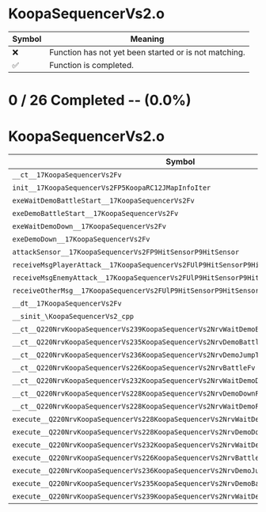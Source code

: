 # KoopaSequencerVs2.o
| Symbol | Meaning 
| ------------- | ------------- 
| :x: | Function has not yet been started or is not matching. 
| :white_check_mark: | Function is completed. 


# 0 / 26 Completed -- (0.0%)
# KoopaSequencerVs2.o
| Symbol | Decompiled? |
| ------------- | ------------- |
| `__ct__17KoopaSequencerVs2Fv` | :x: |
| `init__17KoopaSequencerVs2FP5KoopaRC12JMapInfoIter` | :x: |
| `exeWaitDemoBattleStart__17KoopaSequencerVs2Fv` | :x: |
| `exeDemoBattleStart__17KoopaSequencerVs2Fv` | :x: |
| `exeWaitDemoDown__17KoopaSequencerVs2Fv` | :x: |
| `exeDemoDown__17KoopaSequencerVs2Fv` | :x: |
| `attackSensor__17KoopaSequencerVs2FP9HitSensorP9HitSensor` | :x: |
| `receiveMsgPlayerAttack__17KoopaSequencerVs2FUlP9HitSensorP9HitSensor` | :x: |
| `receiveMsgEnemyAttack__17KoopaSequencerVs2FUlP9HitSensorP9HitSensor` | :x: |
| `receiveOtherMsg__17KoopaSequencerVs2FUlP9HitSensorP9HitSensor` | :x: |
| `__dt__17KoopaSequencerVs2Fv` | :x: |
| `__sinit_\KoopaSequencerVs2_cpp` | :x: |
| `__ct__Q220NrvKoopaSequencerVs239KoopaSequencerVs2NrvWaitDemoBattleStartFv` | :x: |
| `__ct__Q220NrvKoopaSequencerVs235KoopaSequencerVs2NrvDemoBattleStartFv` | :x: |
| `__ct__Q220NrvKoopaSequencerVs236KoopaSequencerVs2NrvDemoJumpToPlanetFv` | :x: |
| `__ct__Q220NrvKoopaSequencerVs226KoopaSequencerVs2NrvBattleFv` | :x: |
| `__ct__Q220NrvKoopaSequencerVs232KoopaSequencerVs2NrvWaitDemoDownFv` | :x: |
| `__ct__Q220NrvKoopaSequencerVs228KoopaSequencerVs2NrvDemoDownFv` | :x: |
| `__ct__Q220NrvKoopaSequencerVs228KoopaSequencerVs2NrvWaitDemoFv` | :x: |
| `execute__Q220NrvKoopaSequencerVs228KoopaSequencerVs2NrvWaitDemoCFP5Spine` | :x: |
| `execute__Q220NrvKoopaSequencerVs228KoopaSequencerVs2NrvDemoDownCFP5Spine` | :x: |
| `execute__Q220NrvKoopaSequencerVs232KoopaSequencerVs2NrvWaitDemoDownCFP5Spine` | :x: |
| `execute__Q220NrvKoopaSequencerVs226KoopaSequencerVs2NrvBattleCFP5Spine` | :x: |
| `execute__Q220NrvKoopaSequencerVs236KoopaSequencerVs2NrvDemoJumpToPlanetCFP5Spine` | :x: |
| `execute__Q220NrvKoopaSequencerVs235KoopaSequencerVs2NrvDemoBattleStartCFP5Spine` | :x: |
| `execute__Q220NrvKoopaSequencerVs239KoopaSequencerVs2NrvWaitDemoBattleStartCFP5Spine` | :x: |
